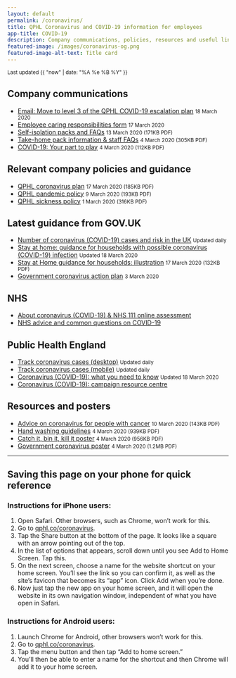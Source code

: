 ```yaml
---
layout: default
permalink: /coronavirus/
title: QPHL Coronavirus and COVID-19 information for employees
app-title: COVID-19
description: Company communications, policies, resources and useful links about the COVID-19 pandemic.
featured-image: /images/coronavirus-og.png
featured-image-alt-text: Title card
---
```


<small>Last updated {{ "now" | date: "%A %e %B %Y" }}</small>

## Company communications

- [Email: Move to level 3 of the QPHL COVID-19 escalation plan](/downloads/emails/move-to-level-3-of-the-qphl-covid-19-escalation-plan/) <small>18 March 2020</small>
- [Employee caring responsibilities form](https://bit.ly/qphlcare) <small>17 March 2020</small>
- [Self-isolation packs and FAQs](/downloads/self-isolation-packs.pdf) <small>13 March 2020 (171KB PDF)</small>
- [Take-home pack information & staff FAQs](/downloads/take-home-pack-information.pdf) <small>4 March 2020 (305KB PDF)</small>
- [COVID-19: Your part to play](/downloads/covid-19-your-part-to-play.pdf) <small>4 March 2020 (112KB PDF)</small>

## Relevant company policies and guidance

- [QPHL coronavirus plan](/downloads/qphl-coronavirus-plan-v4.pdf) <small>17 March 2020 (185KB PDF)</small>
- [QPHL pandemic policy](/downloads/qphl-pandemic-policy.pdf) <small>9 March 2020 (193KB PDF)</small>
- [QPHL sickness policy](/downloads/qphl-sickness-policy.pdf) <small>1 March 2020 (316KB PDF)</small>

## Latest guidance from GOV.UK

- [Number of coronavirus (COVID-19) cases and risk in the UK](https://www.gov.uk/guidance/coronavirus-covid-19-information-for-the-public) <small>Updated daily</small>
- [Stay at home: guidance for households with possible coronavirus (COVID-19) infection](https://www.gov.uk/government/publications/covid-19-stay-at-home-guidance/stay-at-home-guidance-for-households-with-possible-coronavirus-covid-19-infection) <small>Updated 18 March 2020</small>
- [Stay at Home guidance for households: illustration](https://assets.publishing.service.gov.uk/government/uploads/system/uploads/attachment_data/file/873635/Stay_at_home_guidance_diagram.pdf) <small>17 March 2020 (132KB PDF)</small>
- [Government coronavirus action plan](https://www.gov.uk/government/publications/coronavirus-action-plan/coronavirus-action-plan-a-guide-to-what-you-can-expect-across-the-uk) <small>3 March 2020</small>

## NHS

- [About coronavirus (COVID-19) & NHS 111 online assessment](https://111.nhs.uk/service/COVID-19/)
- [NHS advice and common questions on COVID-19](https://www.nhs.uk/conditions/coronavirus-covid-19/)

## Public Health England

- [Track coronavirus cases (desktop)](https://www.arcgis.com/apps/opsdashboard/index.html#/f94c3c90da5b4e9f9a0b19484dd4bb14) <small>Updated daily</small>
- [Track coronavirus cases (mobile)](https://www.arcgis.com/apps/opsdashboard/index.html#/ae5dda8f86814ae99dde905d2a9070ae) <small>Updated daily</small>
- [Coronavirus (COVID-19): what you need to know](https://publichealthmatters.blog.gov.uk/2020/01/23/wuhan-novel-coronavirus-what-you-need-to-know/) <small>Updated 18 March 2020</small>
- [Coronavirus (COVID-19): campaign resource centre](https://campaignresources.phe.gov.uk/resources/campaigns/101-coronavirus-/)

## Resources and posters

- [Advice on coronavirus for people with cancer](/downloads/advice-on-coronavirus-for-people-with-cancer.pdf) <small>10 March 2020 (143KB PDF)</small>
- [Hand washing guidelines](/downloads/hand-washing-guidelines.pdf) <small>4 March 2020 (939KB PDF)</small>
- [Catch it, bin it, kill it poster](/downloads/catch-bin-kill.pdf) <small>4 March 2020 (956KB PDF)</small>
- [Government coronavirus poster](/downloads/government-coronavirus-poster.pdf) <small>4 March 2020 (1.2MB PDF)</small>

---

## Saving this page on your phone for quick reference

### Instructions for iPhone users:

1. Open Safari. Other browsers, such as Chrome, won’t work for this.
2. Go to [qphl.co/coronavirus](https://qphl.co/coronavirus/).
3. Tap the Share button at the bottom of the page. It looks like a square with an arrow pointing out of the top.
4. In the list of options that appears, scroll down until you see Add to Home Screen. Tap this.
5. On the next screen, choose a name for the website shortcut on your home screen. You’ll see the link so you can confirm it, as well as the site’s favicon that becomes its “app” icon. Click Add when you’re done.
6. Now just tap the new app on your home screen, and it will open the website in its own navigation window, independent of what you have open in Safari.

### Instructions for Android users:

1. Launch Chrome for Android, other browsers won’t work for this.
2. Go to [qphl.co/coronavirus](https://qphl.co/coronavirus/).
3. Tap the menu button and then tap “Add to home screen.”
4. You’ll then be able to enter a name for the shortcut and then Chrome will add it to your home screen.